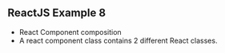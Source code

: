 ## ReactJS Example 8

- React Component composition
- A react component class contains 2 different React classes.